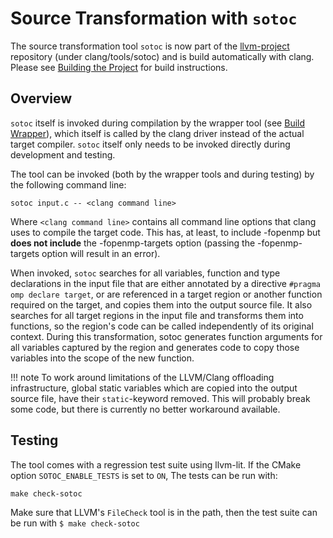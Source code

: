 # Source Transformation with `sotoc`

The source transformation tool `sotoc` is now part of the [llvm-project](%%llvm%%)
repository (under clang/tools/sotoc) and is build automatically with clang.
Please see [Building the Project](building.md) for build instructions.

## Overview

`sotoc` itself is invoked during compilation by the wrapper tool (see [Build Wrapper](build_wrapper.md)),
which itself is called by the clang driver instead of the actual target compiler.
`sotoc` itself only needs to be invoked directly during development and testing.

The tool can be invoked (both by the wrapper tools and during testing) by the following command line:

``` shell
sotoc input.c -- <clang command line>
```

Where `<clang command line>` contains all command line options that clang uses to compile the target code.
This has, at least, to include -fopenmp but **does not include** the -fopenmp-targets option (passing the -fopenmp-targets option will result in an error).

When invoked, `sotoc` searches for all variables, function and type declarations in the input file that are either annotated by a directive `#pragma omp declare target`,
or are referenced in a target region or another function required on the target,
and copies them into the output source file.
It also searches for all target regions in the input file and transforms them into functions,
so the region's code can be called independently of its original context.
During this transformation, sotoc generates function arguments for all variables captured by the region and generates code to copy those variables into the scope of the new function.

!!! note
    To work around limitations of the LLVM/Clang offloading infrastructure,
    global static variables which are copied into the output source file,
    have their `static`-keyword removed.
    This will probably break some code, but there is currently no better workaround available.

## Testing

The tool comes with a regression test suite using llvm-lit.
If the CMake option `SOTOC_ENABLE_TESTS` is set to `ON`, The tests can be run with:

``` shell
make check-sotoc
```

Make sure that LLVM's `FileCheck` tool is in the path, then the test suite can be run with `$ make check-sotoc`
